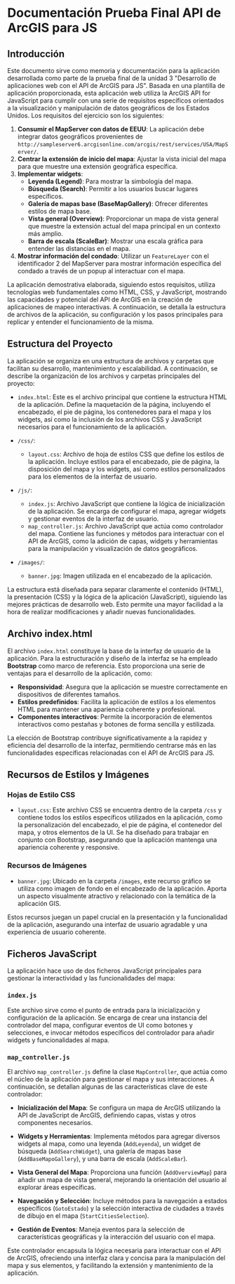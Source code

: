 # Documentación Prueba Final API de ArcGIS para JS

## Introducción

Este documento sirve como memoria y documentación para la aplicación desarrollada como parte de la prueba final de la unidad 3 "Desarrollo de aplicaciones web con el API de ArcGIS para JS". Basada en una plantilla de aplicación proporcionada, esta aplicación web utiliza la ArcGIS API for JavaScript para cumplir con una serie de requisitos específicos orientados a la visualización y manipulación de datos geográficos de los Estados Unidos. Los requisitos del ejercicio son los siguientes:

1. **Consumir el MapServer con datos de EEUU**: La aplicación debe integrar datos geográficos provenientes de `http://sampleserver6.arcgisonline.com/arcgis/rest/services/USA/MapServer/`.
2. **Centrar la extensión de inicio del mapa**: Ajustar la vista inicial del mapa para que muestre una extensión geográfica específica.
3. **Implementar widgets**:
    - **Leyenda (Legend)**: Para mostrar la simbología del mapa.
    - **Búsqueda (Search)**: Permitir a los usuarios buscar lugares específicos.
    - **Galería de mapas base (BaseMapGallery)**: Ofrecer diferentes estilos de mapa base.
    - **Vista general (Overview)**: Proporcionar un mapa de vista general que muestre la extensión actual del mapa principal en un contexto más amplio.
    - **Barra de escala (ScaleBar)**: Mostrar una escala gráfica para entender las distancias en el mapa.
4. **Mostrar información del condado**: Utilizar un `FeatureLayer` con el identificador 2 del MapServer para mostrar información específica del condado a través de un popup al interactuar con el mapa.

La aplicación demostrativa elaborada, siguiendo estos requisitos, utiliza tecnologías web fundamentales como HTML, CSS, y JavaScript, mostrando las capacidades y potencial del API de ArcGIS en la creación de aplicaciones de mapeo interactivas. A continuación, se detalla la estructura de archivos de la aplicación, su configuración y los pasos principales para replicar y entender el funcionamiento de la misma.

## Estructura del Proyecto

La aplicación se organiza en una estructura de archivos y carpetas que facilitan su desarrollo, mantenimiento y escalabilidad. A continuación, se describe la organización de los archivos y carpetas principales del proyecto:

- `index.html`: Este es el archivo principal que contiene la estructura HTML de la aplicación. Define la maquetación de la página, incluyendo el encabezado, el pie de página, los contenedores para el mapa y los widgets, así como la inclusión de los archivos CSS y JavaScript necesarios para el funcionamiento de la aplicación.

- `/css/`:
  - `layout.css`: Archivo de hoja de estilos CSS que define los estilos de la aplicación. Incluye estilos para el encabezado, pie de página, la disposición del mapa y los widgets, así como estilos personalizados para los elementos de la interfaz de usuario.

- `/js/`:
  - `index.js`: Archivo JavaScript que contiene la lógica de inicialización de la aplicación. Se encarga de configurar el mapa, agregar widgets y gestionar eventos de la interfaz de usuario.
  - `map_controller.js`: Archivo JavaScript que actúa como controlador del mapa. Contiene las funciones y métodos para interactuar con el API de ArcGIS, como la adición de capas, widgets y herramientas para la manipulación y visualización de datos geográficos.

- `/images/`:
  - `banner.jpg`: Imagen utilizada en el encabezado de la aplicación.

La estructura está diseñada para separar claramente el contenido (HTML), la presentación (CSS) y la lógica de la aplicación (JavaScript), siguiendo las mejores prácticas de desarrollo web. Esto permite una mayor facilidad a la hora de realizar modificaciones y añadir nuevas funcionalidades.

## Archivo index.html

El archivo `index.html` constituye la base de la interfaz de usuario de la aplicación. Para la estructuración y diseño de la interfaz se ha empleado **Bootstrap** como marco de referencia. Esto proporciona una serie de ventajas para el desarrollo de la aplicación, como:

- **Responsividad**: Asegura que la aplicación se muestre correctamente en dispositivos de diferentes tamaños.
- **Estilos predefinidos**: Facilita la aplicación de estilos a los elementos HTML para mantener una apariencia coherente y profesional.
- **Componentes interactivos**: Permite la incorporación de elementos interactivos como pestañas y botones de forma sencilla y estilizada.

La elección de Bootstrap contribuye significativamente a la rapidez y eficiencia del desarrollo de la interfaz, permitiendo centrarse más en las funcionalidades específicas relacionadas con el API de ArcGIS para JS.

## Recursos de Estilos y Imágenes

### Hojas de Estilo CSS

- `layout.css`: Este archivo CSS se encuentra dentro de la carpeta `/css` y contiene todos los estilos específicos utilizados en la aplicación, como la personalización del encabezado, el pie de página, el contenedor del mapa, y otros elementos de la UI. Se ha diseñado para trabajar en conjunto con Bootstrap, asegurando que la aplicación mantenga una apariencia coherente y responsive.

### Recursos de Imágenes

- `banner.jpg`: Ubicado en la carpeta `/images`, este recurso gráfico se utiliza como imagen de fondo en el encabezado de la aplicación. Aporta un aspecto visualmente atractivo y relacionado con la temática de la aplicación GIS.

Estos recursos juegan un papel crucial en la presentación y la funcionalidad de la aplicación, asegurando una interfaz de usuario agradable y una experiencia de usuario coherente.

## Ficheros JavaScript

La aplicación hace uso de dos ficheros JavaScript principales para gestionar la interactividad y las funcionalidades del mapa:

### `index.js`

Este archivo sirve como el punto de entrada para la inicialización y configuración de la aplicación. Se encarga de crear una instancia del controlador del mapa, configurar eventos de UI como botones y selecciones, e invocar métodos específicos del controlador para añadir widgets y funcionalidades al mapa.

### `map_controller.js`

El archivo `map_controller.js` define la clase `MapController`, que actúa como el núcleo de la aplicación para gestionar el mapa y sus interacciones. A continuación, se detallan algunas de las características clave de este controlador:

- **Inicialización del Mapa**: Se configura un mapa de ArcGIS utilizando la API de JavaScript de ArcGIS, definiendo capas, vistas y otros componentes necesarios.

- **Widgets y Herramientas**: Implementa métodos para agregar diversos widgets al mapa, como una leyenda (`AddLeyenda`), un widget de búsqueda (`AddSearchWidget`), una galería de mapas base (`AddBaseMapoGallery`), y una barra de escala (`AddScaleBar`).

- **Vista General del Mapa**: Proporciona una función (`AddOverviewMap`) para añadir un mapa de vista general, mejorando la orientación del usuario al explorar áreas específicas.

- **Navegación y Selección**: Incluye métodos para la navegación a estados específicos (`GotoEstado`) y la selección interactiva de ciudades a través de dibujo en el mapa (`StartCitiesSelection`).

- **Gestión de Eventos**: Maneja eventos para la selección de características geográficas y la interacción del usuario con el mapa.

Este controlador encapsula la lógica necesaria para interactuar con el API de ArcGIS, ofreciendo una interfaz clara y concisa para la manipulación del mapa y sus elementos, y facilitando la extensión y mantenimiento de la aplicación.
